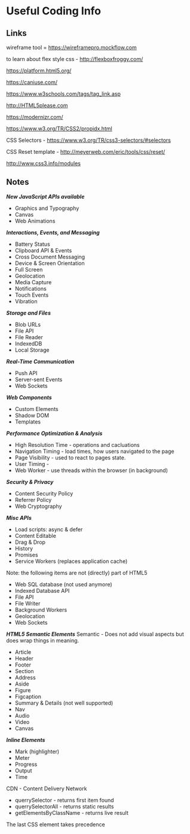 # Useful Coding Info

## Links

wireframe tool = https://wireframepro.mockflow.com

to learn about flex style css - http://flexboxfroggy.com/

https://platform.html5.org/

https://caniuse.com/

https://www.w3schools.com/tags/tag_link.asp

http://HTML5please.com

https://modernizr.com/

https://www.w3.org/TR/CSS2/propidx.html

CSS Selectors - https://www.w3.org/TR/css3-selectors/#selectors 

CSS Reset template - http://meyerweb.com/eric/tools/css/reset/

http://www.css3.info/modules 

## Notes
 
***New JavaScript APIs available*** 
* Graphics and Typography 
* Canvas 
* Web Animations 
 
***Interactions, Events, and Messaging*** 
* Battery Status 
* Clipboard API & Events 
* Cross Document Messaging 
* Device & Screen Orientation 
* Full Screen 
* Geolocation 
* Media Capture 
* Notifications 
* Touch Events 
* Vibration 
 
***Storage and Files*** 
* Blob URLs 
* File API 
* File Reader 
* IndexedDB 
* Local Storage 
 
***Real-Time Communication*** 
* Push API 
* Server-sent Events 
* Web Sockets 
 
***Web Components*** 
* Custom Elements 
* Shadow DOM  
* Templates 
 
***Performance Optimization & Analysis*** 
* High Resolution Time - operations and cacluations 
* Navigation Timing - load times, how users navigated to the page 
* Page Visibility - used to react to pages state.  
* User Timing -  
* Web Worker - use threads within the browser (in background) 
 
***Security & Privacy*** 
* Content Security Policy 
* Referrer Policy 
* Web Cryptography 
 
***Misc APIs*** 
* Load scripts: async & defer 
* Content Editable 
* Drag & Drop 
* History 
* Promises 
* Service Workers (replaces application cache) 
 
Note: the following items are not (directly) part of HTML5 
* Web SQL database (not used anymore) 
* Indexed Database API 
* File API 
* File Writer 
* Background Workers 
* Geolocation 
* Web Sockets 
 
***HTML5 Semantic Elements*** 
Semantic - Does not add visual aspects but does wrap things in meaning. 
 
* Article 
* Header 
* Footer 
* Section 
* Address 
* Aside 
* Figure 
* Figcaption 
* Summary & Details (not well supported) 
* Nav 
* Audio 
* Video 
* Canvas 
 
***Inline Elements*** 
* Mark (highlighter) 
* Meter 
* Progress 
* Output 
* Time 
 
CDN - Content Delivery Network 
 
*  querrySelector - returns first item found 
*  querrySelectorAll - returns static results 
*  getElementsByClassName - returns live result 
 
The last CSS element takes precedence  
